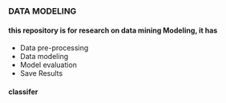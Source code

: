 
### DATA MODELING

#### this repository is for research on data mining ModeIing, it has
- Data pre-processing
- Data modeling
- Model evaluation
- Save Results
#### classifer


